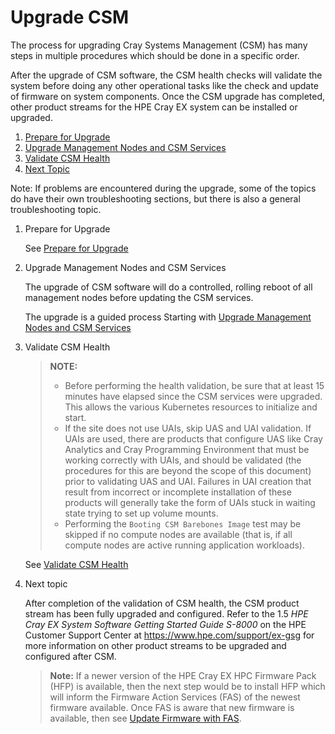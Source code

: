 # Upgrade CSM

The process for upgrading Cray Systems Management (CSM) has many steps in multiple procedures which should be done in a specific order.

After the upgrade of CSM software, the CSM health checks will validate the system before doing any other operational
tasks like the check and update of firmware on system components. Once the CSM upgrade has completed, other
product streams for the HPE Cray EX system can be installed or upgraded.

1. [Prepare for Upgrade](#prepare_for_upgrade)
1. [Upgrade Management Nodes and CSM Services](#upgrade_management_nodes_csm_services)
1. [Validate CSM Health](#validate_csm_health)
1. [Next Topic](#next_topic)

Note: If problems are encountered during the upgrade, some of the topics do have their own troubleshooting
sections, but there is also a general troubleshooting topic.

1. <a name="prepare_for_upgrade"></a>Prepare for Upgrade

    See [Prepare for Upgrade](prepare_for_upgrade.md)

1. <a name="upgrade_management_nodes_csm_services"></a>Upgrade Management Nodes and CSM Services

    The upgrade of CSM software will do a controlled, rolling reboot of all management nodes before updating the CSM services.

    The upgrade is a guided process Starting with [Upgrade Management Nodes and CSM Services](1.2/README.md)

1. <a name="validate_csm_health"></a>Validate CSM Health

     > **NOTE:**
     >
     > * Before performing the health validation, be sure that at least 15 minutes have elapsed
     >   since the CSM services were upgraded. This allows the various Kubernetes resources to
     >   initialize and start.
     > * If the site does not use UAIs, skip UAS and UAI validation. If UAIs are used, there are
     >   products that configure UAS like Cray Analytics and Cray Programming Environment that
     >   must be working correctly with UAIs, and should be validated (the procedures for this are
     >   beyond the scope of this document) prior to validating UAS and UAI. Failures in UAI creation that result
     >   from incorrect or incomplete installation of these products will generally take the form of UAIs stuck in
     >   waiting state trying to set up volume mounts.
     > * Performing the `Booting CSM Barebones Image` test may be skipped if no compute nodes are available
     >   (that is, if all compute nodes are active running application workloads).

     See [Validate CSM Health](../operations/validate_csm_health.md)

1. <a name="next_topic"></a>Next topic

    After completion of the validation of CSM health, the CSM product stream has been fully upgraded and
    configured. Refer to the 1.5 _HPE Cray EX System Software Getting Started Guide S-8000_
    on the HPE Customer Support Center at https://www.hpe.com/support/ex-gsg
    for more information on other product streams to be upgraded and configured after CSM.

    > **Note:** If a newer version of the HPE Cray EX HPC Firmware Pack (HFP) is available, then the next step
    would be to install HFP which will inform the Firmware Action Services (FAS) of the newest firmware
    available. Once FAS is aware that new firmware is available, then see
    [Update Firmware with FAS](../operations/firmware/Update_Firmware_with_FAS.md).
